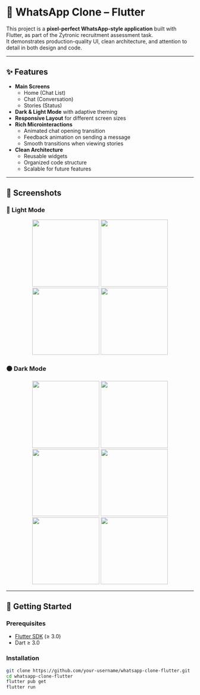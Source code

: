 # 📱 WhatsApp Clone – Flutter

This project is a **pixel-perfect WhatsApp-style application** built with Flutter, as part of the Zytronic recruitment assessment task.  
It demonstrates production-quality UI, clean architecture, and attention to detail in both design and code.

---

## ✨ Features
- **Main Screens**
  - Home (Chat List)
  - Chat (Conversation)
  - Stories (Status)
- **Dark & Light Mode** with adaptive theming
- **Responsive Layout** for different screen sizes
- **Rich Microinteractions**
  - Animated chat opening transition
  - Feedback animation on sending a message
  - Smooth transitions when viewing stories
- **Clean Architecture**
  - Reusable widgets
  - Organized code structure
  - Scalable for future features

---

## 📸 Screenshots

### 🔵 Light Mode
<p align="center">
  <img src="https://github.com/user-attachments/assets/cd6d3b85-26b3-4697-afdf-d83b74f09d11" width="180" />
  <img src="https://github.com/user-attachments/assets/de34f1e8-dd28-4cf6-8736-bcbfa712a1bf" width="180" />
  <img src="https://github.com/user-attachments/assets/09752d22-3bfd-410c-9689-ad4b9282d9a6" width="180" />
  <img src="https://github.com/user-attachments/assets/e36877c7-48de-4785-9e99-74319485fd4d" width="180" />
</p>

### ⚫ Dark Mode
<p align="center">
  <img src="https://github.com/user-attachments/assets/0a78cd1b-884b-42c5-b118-bb313a487df0" width="180" />
  <img src="https://github.com/user-attachments/assets/fb4c644b-3279-42d0-8d78-2de0081c717e" width="180" />
  <img src="https://github.com/user-attachments/assets/04ec850f-5ac2-4777-bc93-90573209ac48" width="180" />
  <img src="https://github.com/user-attachments/assets/e0e6bb5f-1487-4527-9dc8-2a0b71b7ce89" width="180" />
  <img src="https://github.com/user-attachments/assets/6935e3ab-6d58-437d-8400-32cfd7ad23a9" width="180" />
  <img src="https://github.com/user-attachments/assets/7a2b85d5-7cd5-461a-a6b5-3ef23a9edb2e" width="180" />
</p>

---

## 🚀 Getting Started

### Prerequisites
- [Flutter SDK](https://flutter.dev/docs/get-started/install) (≥ 3.0)
- Dart ≥ 3.0

### Installation
```bash
git clone https://github.com/your-username/whatsapp-clone-flutter.git
cd whatsapp-clone-flutter
flutter pub get
flutter run

